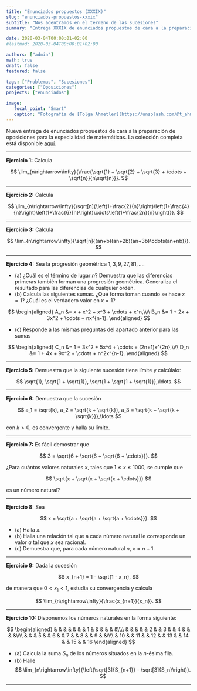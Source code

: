 ```yaml
---
title: "Enunciados propuestos (XXXIX)"
slug: "enunciados-propuestos-xxxix"
subtitle: "Nos adentramos en el terreno de las sucesiones"
summary: "Entrega XXXIX de enunciados propuestos de cara a la preparación de oposiciones en la especialidad de matemáticas."

date: 2020-03-04T00:00:01+02:00
#lastmod: 2020-03-04T00:00:01+02:00

authors: ["admin"]
math: true
draft: false
featured: false

tags: ["Problemas", "Sucesiones"]
categories: ["Oposiciones"]
projects: ["enunciados"]

image:
   focal_point: "Smart"
   caption: "Fotografía de [Tolga Ahmetler](https://unsplash.com/@t_ahmetler), disponible en [Unsplash](https://unsplash.com/photos/TrEpkuxu72I)."
---
```


Nueva entrega de enunciados propuestos de cara a la preparación de oposiciones para la especialidad de matemáticas. La colección completa está disponible [aquí](/courses/enunciados/).

---

**Ejercicio 1:** Calcula

$$
\lim_{n\rightarrow\infty}{\frac{\sqrt{1} + \sqrt{2} + \sqrt{3} + \cdots + \sqrt{n}}{n\sqrt{n}}}.
$$

---

**Ejercicio 2:** Calcula

$$
\lim_{n\rightarrow\infty}{\sqrt[n]{\left(1+\frac{2}{n}\right)\left(1+\frac{4}{n}\right)\left(1+\frac{6}{n}\right)\cdots\left(1+\frac{2n}{n}\right)}}.
$$

---

**Ejercicio 3:** Calcula

$$
\lim_{n\rightarrow\infty}{\sqrt[n]{(an+b)(an+2b)(an+3b)\cdots(an+nb)}}.
$$

---

**Ejercicio 4:** Sea la progresión geométrica $1,3,9,27,81,\ldots$.

- (a) ¿Cuál es el término de lugar $n$? Demuestra que las diferencias primeras también forman una progresión geométrica. Generaliza el resultado para las diferencias de cualquier orden.
- (b) Calcula las siguientes sumas. ¿Qué forma toman cuando se hace $x=1$? ¿Cuál es el verdadero valor en $x=1$?

$$
\begin{aligned}
A_n &= x + x^2 + x^3 + \cdots + x^n,\\\\ B_n &= 1 + 2x + 3x^2 + \cdots + nx^{n-1}.
\end{aligned}
$$
    
- (c\) Responde a las mismas preguntas del apartado anterior para las sumas

$$
\begin{aligned}
C_n &= 1 + 3x^2 + 5x^4 + \cdots + (2n+1)x^{2n},\\\\ D_n &= 1 + 4x + 9x^2 + \cdots + n^2x^{n-1}.
\end{aligned}
$$

---

**Ejercicio 5:** Demuestra que la siguiente sucesión tiene límite y calcúlalo:

$$
\sqrt{1}, \sqrt{1 + \sqrt{1}}, \sqrt{1 + \sqrt{1 + \sqrt{1}}},\ldots.
$$

---

**Ejercicio 6:** Demuestra que la sucesión

$$
a_1 = \sqrt{k}, a_2 = \sqrt{k + \sqrt{k}}, a_3 = \sqrt{k + \sqrt{k + \sqrt{k}}},\ldots
$$

con $k > 0$, es convergente y halla su límite.

---

**Ejercicio 7:** Es fácil demostrar que 

$$
3 = \sqrt{6 + \sqrt{6 + \sqrt{6 + \cdots}}}.
$$ 

¿Para cuántos valores naturales $x$, tales que $1\leq x\leq 1000$, se cumple que 

$$
\sqrt{x + \sqrt{x + \sqrt{x + \cdots}}}
$$ 

es un número natural?

---

**Ejercicio 8:** Sea 

$$
x = \sqrt{a + \sqrt{a + \sqrt{a + \cdots}}}.
$$

- (a) Halla $x$.
- (b) Halla una relación tal que a cada número natural le corresponde un valor $a$ tal que $x$ sea racional.
- (c) Demuestra que, para cada número natural $n$, $x = n+1$.

---

**Ejercicio 9:** Dada la sucesión 

$$
x_{n+1} = 1 - \sqrt{1 - x_n},
$$ 

de manera que $0 < x_1 < 1$, estudia su convergencia y calcula 

$$
\lim_{n\rightarrow\infty}{\frac{x_{n+1}}{x_n}}.
$$

---

**Ejercicio 10:** Disponemos los números naturales en la forma siguiente:

$$
\begin{aligned}
&    & &    & &    & &  1 & &    & &    & &\\\\ &    & &    & &  2 & &  3 & &  4 & &    & &\\\\ &    & &  5 & &  6 & &  7 & &  8 & &  9 & &\\\\ & 10 & & 11 & & 12 & & 13 & & 14 & & 15 & & 16
\end{aligned}
$$

- (a) Calcula la suma $S_n$ de los números situados en la $n$-ésima fila.
- (b) Halle
    $$
    \lim_{n\rightarrow\infty}{\left(\sqrt[3]{S_{n+1}} - \sqrt[3]{S_n}\right)}.
    $$

---
